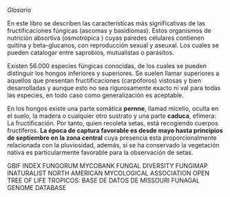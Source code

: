 *Glosario*

En este libro se describen las características más significativas de las fructificaciones fúngicas (ascomas y basidiomas). Estos organismos de nutrición absortiva (osmotrópica ) cuyas paredes celulares contienen quitina y beta-glucanos, con reproducción sexual y aseuxal. Los cuales se pueden catalogar entre saprobios, mutualistas o parásitos.

Existen 56.000 especies fúngicas conocidas, de los cuales se pueden distinguir los hongos inferiores y superiores. Se suelen llamar superiores a aquellos que presentan fructificaciones (carpóforos) vistosas y bien desarrolladas y aunque esto no sea rigurosamente exacto ni val para todas las especies, en todo caso como generalización es aceptable.

En los hongos existe una parte somática **pernne**, llamad micelio, oculta en el suelo, la madera o cualquier otro sustrato y una parte **caduca**, efímera: La fructificación. Por tanto, quien recoleta setas, está recogiendo cuerpos fructíferos. **La época de captura favorable es desde mayo hasta principios de septiembre en la zona central** cuya presencia esta proporcionalmente relacionada con la pluviosidad, además, si se ha conservado la vegetación nativa es particularmente favorable  para la observación de setas.

GBIF
INDEX FUNGORUM
MYCOBANK
FUNGAL DIVERSITY
FUNGIMAP
INATURALIST
NORTH AMERICAN MYCOLOGICAL ASSOCIATION
OPEN TREE OF LIFE
TROPICOS: BASE DE DATOS DE MISSOURI
FUNAGAL GENOME DATABASE


